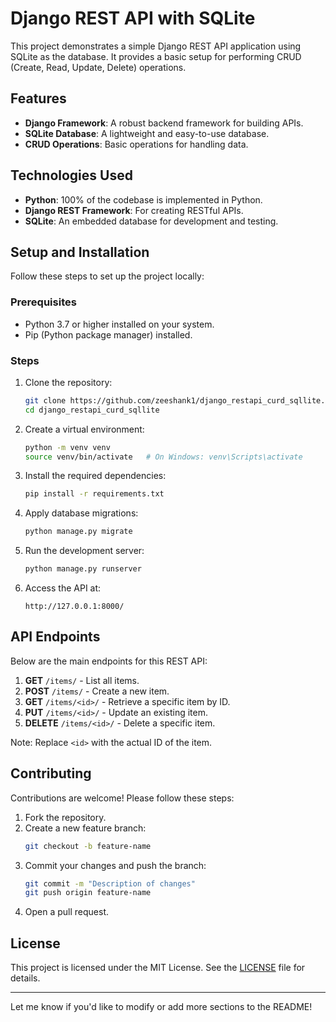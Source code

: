 # Django REST API with SQLite

This project demonstrates a simple Django REST API application using SQLite as the database. It provides a basic setup for performing CRUD (Create, Read, Update, Delete) operations.

## Features

- **Django Framework**: A robust backend framework for building APIs.
- **SQLite Database**: A lightweight and easy-to-use database.
- **CRUD Operations**: Basic operations for handling data.

## Technologies Used

- **Python**: 100% of the codebase is implemented in Python.
- **Django REST Framework**: For creating RESTful APIs.
- **SQLite**: An embedded database for development and testing.

## Setup and Installation

Follow these steps to set up the project locally:

### Prerequisites

- Python 3.7 or higher installed on your system.
- Pip (Python package manager) installed.

### Steps

1. Clone the repository:
   ```bash
   git clone https://github.com/zeeshank1/django_restapi_curd_sqllite.git
   cd django_restapi_curd_sqllite
   ```

2. Create a virtual environment:
   ```bash
   python -m venv venv
   source venv/bin/activate   # On Windows: venv\Scripts\activate
   ```

3. Install the required dependencies:
   ```bash
   pip install -r requirements.txt
   ```

4. Apply database migrations:
   ```bash
   python manage.py migrate
   ```

5. Run the development server:
   ```bash
   python manage.py runserver
   ```

6. Access the API at:
   ```
   http://127.0.0.1:8000/
   ```

## API Endpoints

Below are the main endpoints for this REST API:

1. **GET** `/items/` - List all items.
2. **POST** `/items/` - Create a new item.
3. **GET** `/items/<id>/` - Retrieve a specific item by ID.
4. **PUT** `/items/<id>/` - Update an existing item.
5. **DELETE** `/items/<id>/` - Delete a specific item.

Note: Replace `<id>` with the actual ID of the item.

## Contributing

Contributions are welcome! Please follow these steps:

1. Fork the repository.
2. Create a new feature branch:
   ```bash
   git checkout -b feature-name
   ```
3. Commit your changes and push the branch:
   ```bash
   git commit -m "Description of changes"
   git push origin feature-name
   ```
4. Open a pull request.

## License

This project is licensed under the MIT License. See the [LICENSE](LICENSE) file for details.

---

Let me know if you'd like to modify or add more sections to the README!

